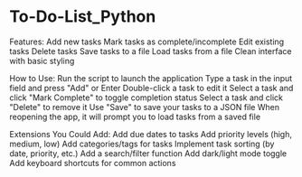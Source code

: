 # To-Do-List_Python

Features:
Add new tasks
Mark tasks as complete/incomplete
Edit existing tasks
Delete tasks
Save tasks to a file
Load tasks from a file
Clean interface with basic styling

How to Use:
Run the script to launch the application
Type a task in the input field and press "Add" or Enter
Double-click a task to edit it
Select a task and click "Mark Complete" to toggle completion status
Select a task and click "Delete" to remove it
Use "Save" to save your tasks to a JSON file
When reopening the app, it will prompt you to load tasks from a saved file

Extensions You Could Add:
Add due dates to tasks
Add priority levels (high, medium, low)
Add categories/tags for tasks
Implement task sorting (by date, priority, etc.)
Add a search/filter function
Add dark/light mode toggle
Add keyboard shortcuts for common actions
